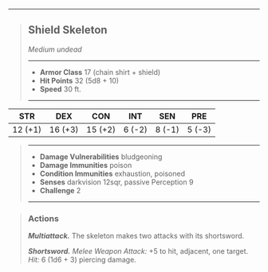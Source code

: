 ___
> ## Shield Skeleton
>*Medium undead*
> ___
> - **Armor Class** 17 (chain shirt + shield)
> - **Hit Points** 32 (5d8 + 10)
> - **Speed** 30 ft.
>___
|   STR   |   DEX   |   CON   |  INT   |  SEN   |  PRE   | 
|:-------:|:-------:|:-------:|:------:|:------:|:------:|
| 12 (+1) | 16 (+3) | 15 (+2) | 6 (-2) | 8 (-1) | 5 (-3) |
>___
> - **Damage Vulnerabilities** bludgeoning
> - **Damage Immunities** poison
> - **Condition Immunities** exhaustion, poisoned
> - **Senses** darkvision 12sqr, passive Perception 9
> - **Challenge** 2
> ___

> ### Actions
>
> ***Multiattack.*** The skeleton makes two attacks with its shortsword.
>
> ***Shortsword.*** *Melee Weapon Attack:* +5 to hit, adjacent, one target. *Hit:* 6 (1d6 + 3) piercing damage.
>